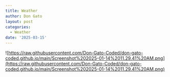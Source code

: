 ```yaml
---
title: Weather
author: Don Gato
layout: post
categories:
  - Weather
date: '2025-03-15'
---
```

![https://raw.githubusercontent.com/Don-Gato-Coded/don-gato-coded.github.io/main/Screenshot%202025-01-14%2011.29.41%20AM.png](https://raw.githubusercontent.com/Don-Gato-Coded/don-gato-coded.github.io/main/Screenshot%202025-01-14%2011.29.41%20AM.png)
